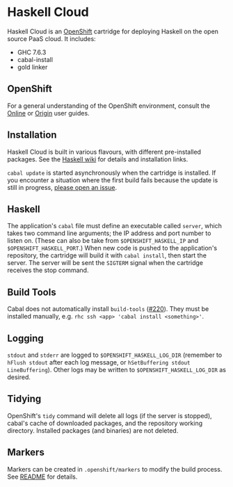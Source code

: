 Haskell Cloud
=============

Haskell Cloud is an [OpenShift](https://www.openshift.com/) cartridge for deploying Haskell on the open source PaaS cloud. It includes:

- GHC 7.6.3
- cabal-install
- gold linker

OpenShift
---------
For a general understanding of the OpenShift environment, consult the [Online](https://access.redhat.com/site/documentation/en-US/OpenShift_Online/2.0/html/User_Guide/) or [Origin](http://openshift.github.io/documentation/oo_user_guide.html) user guides.

Installation
------------
Haskell Cloud is built in various flavours, with different pre-installed packages. See the [Haskell wiki](http://www.haskell.org/haskellwiki/Web/Cloud) for details and installation links.

`cabal update` is started asynchronously when the cartridge is installed. If you encounter a situation where the first build fails because the update is still in progress, [please open an issue](https://github.com/accursoft/Haskell-Cloud/issues/new).

Haskell
-------
The application's `cabal` file must define an executable called `server`, which takes two command line arguments; the IP address and port number to listen on. (These can also be take from `$OPENSHIFT_HASKELL_IP` and `$OPENSHIFT_HASKELL_PORT`.) When new code is pushed to the application's repository, the cartridge will build it with `cabal install`, then start the server. The server will be sent the `SIGTERM` signal when the cartridge receives the stop command.

Build Tools
-----------
Cabal does not automatically install `build-tools` ([#220](https://github.com/haskell/cabal/issues/220)). They must be installed manually, e.g. `rhc ssh <app> 'cabal install <something>'`.

Logging
-------
`stdout` and `stderr` are logged to `$OPENSHIFT_HASKELL_LOG_DIR` (remember to `hFlush stdout` after each log message, or `hSetBuffering stdout LineBuffering`). Other logs may be written to `$OPENSHIFT_HASKELL_LOG_DIR` as desired.

Tidying
-------
OpenShift's `tidy` command will delete all logs (if the server is stopped), cabal's cache of downloaded packages, and the repository working directory. Installed packages (and binaries) are not deleted.

Markers
-------
Markers can be created in `.openshift/markers` to modify the build process. See [README](template/.openshift/markers/README) for details.
